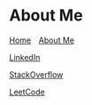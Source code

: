 # About Me

[Home](index.md)&emsp;[About Me](about-me.md)

<a href="https://www.linkedin.com/in/rajkarri" target="_blank">LinkedIn</a>

<a href="https://stackoverflow.com/users/4398885/raj-karri" target="_blank">StackOverflow</a>

<a href="https://leetcode.com/rajkarri85/" target="_blank">LeetCode</a>
